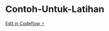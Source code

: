 # Contoh-Untuk-Latihan

[Edit in Codeflow ⚡️](https://stackblitz.com/~/github.com/Adhiarief13/Contoh-Untuk-Latihan)